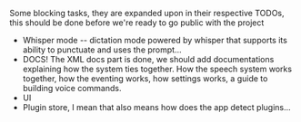 ﻿Some blocking tasks, they are expanded upon in their respective TODOs, this should be done before we're ready to go
public with the project

- Whisper mode -- dictation mode powered by whisper that supports its ability to punctuate and uses the prompt...
- DOCS! The XML docs part is done, we should add documentations explaining how the system ties together.
  How the speech system works together, how the eventing works, how settings works, a guide to building voice commands.
- UI
- Plugin store, I mean that also means how does the app detect plugins...
